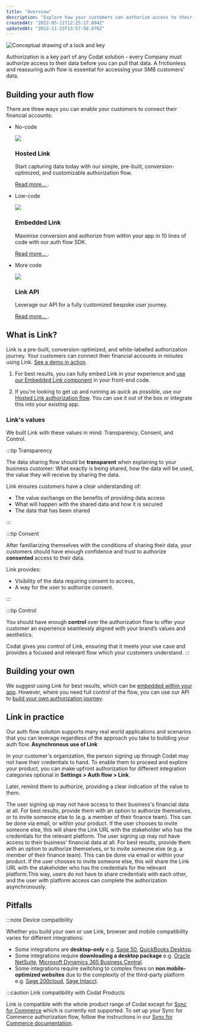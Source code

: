```yaml
---
title: "Overview"
description: "Explore how your customers can authorize access to their data"
createdAt: "2022-05-11T12:25:17.094Z"
updatedAt: "2022-11-23T13:57:58.076Z"
---
```


![Conceptual drawing of a lock and key](/img/old/b80d96c-19B0071C-0CCD-4423-8903-A979A32DD225.jpeg)

Authorization is a key part of any Codat solution - every Company must authorize access to their data before you can pull that data. A frictionless and reassuring auth flow is essential for accessing your SMB customers' data.

## Building your auth flow

There are three ways you can enable your customers to connect their financial accounts:

<ul className="card-container col-3">
  <li className="card">
    <p>No-code</p>
    <div class="header">
      <img
        src="https://www.codat.io/wp-content/themes/class/dist/images/copy-feature-bullet.svg"
        class="mini-icon"
      />
      <h3>Hosted Link</h3>
    </div>
    <p>
      Start capturing data today with our simple, pre-built,
      conversion-optimized, and customizable authorization flow.
    </p>
    <p>
      <a href="/auth-flow/authorize-hosted-link">
        Read more...
      </a>
      .
    </p>
  </li>

  <li className="card">
    <p>Low-code</p>
    <div class="header">
      <img
        src="https://www.codat.io/wp-content/themes/class/dist/images/copy-feature-bullet.svg"
        class="mini-icon"
      />
      <h3>Embedded Link</h3>
    </div>
    <p>
      Maximise conversion and authorize from within your app in 10 lines of code
      with our auth flow SDK.
    </p>
    <p>
      <a href="/auth-flow/authorize-embedded-link">
        Read more...
      </a>
      .
    </p>
  </li>

  <li className="card">
    <p>More code</p>
    <div class="header">
      <img
        src="https://www.codat.io/wp-content/themes/class/dist/images/copy-feature-bullet.svg"
        class="mini-icon"
      />
      <h3>Link API</h3>
    </div>
    <p>Leverage our API for a fully customized bespoke user journey.</p>
    <p>
      <a href="/auth-flow/build/build-your-own-authorization-journey">
        Read more...
      </a>
      .
    </p>
  </li>
</ul>

## What is Link?

Link is a pre-built, conversion-optimized, and white-labelled authorization journey. Your customers can connect their financial accounts in minutes using Link. <a href="https://links.codat.io/client/873ff19e-6fe0-47b0-a4e1-e19f344c78f6?user=8ee6c557-949c-40a8-b31d-e1fa02ef7fbc" target="_blank">See a demo in action</a>.

1. For best results, you can fully embed Link in your experience and [use our Embedded Link component](/auth-flow/authorize-embedded-link) in your front-end code.

2. If you're looking to get up and running as quick as possible, use our [Hosted Link authorization flow](/auth-flow/authorize-hosted-link). You can use it out of the box or integrate this into your existing app.

### Link's values

We built Link with these values in mind: Transparency, Consent, and Control.

:::tip Transparency

The data sharing flow should be **transparent** when explaining to your business customer: What exactly is being shared, how the data will be used, the value they will receive by sharing the data.

Link ensures customers have a clear understanding of:

- The value exchange on the benefits of providing data access
- What will happen with the shared data and how it is secured
- The data that has been shared

:::

:::tip Consent

After familiarizing themselves with the conditions of sharing their data, your customers should have enough confidence and trust to authorize **consented** access to their data.

Link provides:

- Visibility of the data requiring consent to access,
- A way for the user to authorize consent.

:::

:::tip Control

You should have enough **control** over the authorization flow to offer your customer an experience seamlessly aligned with your brand’s values and aesthetics.

Codat gives you control of Link, ensuring that it meets your use case and provides a focused and relevant flow which your customers understand.
:::

## Building your own

We suggest using Link for best results, which can be [embedded within your app](/auth-flow/authorize-embedded-link). However, where you need full control of the flow, you can use our API to [build your own authorization journey](/auth-flow/build/build-your-own-authorization-journey).

## Link in practice

Our auth flow solution supports many real world applications and scenarios that you can leverage regardless of the approach you take to building your auth flow.
**Asynchronous use of Link**

In your customer's organization, the person signing up through Codat may not have their credentials to hand. To enable them to proceed and explore your product, you can make upfront authorization for different integration categories optional in **Settings > Auth flow > Link**.

Later, remind them to authorize, providing a clear indication of the value to them. 

The user signing up may not have access to their business's financial data at all. For best results, provide them with an option to authorize themselves, or to invite someone else to (e.g. a member of their finance team). This can be done via email, or within your product. If the user chooses to invite someone else, this will share the Link URL with the stakeholder who has the credentials for the relevant platform.
The user signing up may not have access to their business' financial data at all. For best results, provide them with an option to authorize themselves, or to invite someone else (e.g. a member of their finance team). This can be done via email or within your product. If the user chooses to invite someone else, this will share the Link URL with the stakeholder who has the credentials for the relevant platform.This way, users do not have to share credentials with each other, and the user with platform access can complete the authorization asynchronously. 

## Pitfalls

:::note Device compatibility

Whether you build your own or use Link, browser and mobile compatibility varies for different integrations:

- Some integrations are **desktop-only** e.g. [Sage 50](/integrations/accounting/sage50/accounting-sage50), [QuickBooks Desktop](/integrations/accounting/quickbooksdesktop/accounting-quickbooksdesktop).
- Some integrations require **downloading a desktop package** e.g. [Oracle NetSuite](/integrations/accounting/netsuite/accounting-netsuite), [Microsoft Dynamics 365 Business Central](/integrations/accounting/dynamics365businesscentral/accounting-dynamics365businesscentral).
- Some integrations require switching to complex flows on **non mobile-optimized websites** due to the complexity of the third-party platform e.g. [Sage 200cloud](/integrations/accounting/sage200/accounting-sage200), [Sage Intacct](/integrations/accounting/sage-intacct/accounting-sage-intacct).

:::caution Link compatibility with Codat Products

Link is compatible with the whole product range of Codat except for [Sync for Commerce](/sfc/overview) which is currently not supported. To set up your Sync for Commerce authorization flow, follow the instructions in our [Sync for Commerce documentation](/sfc/overview).
